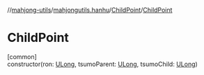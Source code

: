 //[mahjong-utils](../../../index.md)/[mahjongutils.hanhu](../index.md)/[ChildPoint](index.md)/[ChildPoint](-child-point.md)

# ChildPoint

[common]\
constructor(ron: [ULong](https://kotlinlang.org/api/latest/jvm/stdlib/kotlin/-u-long/index.html), tsumoParent: [ULong](https://kotlinlang.org/api/latest/jvm/stdlib/kotlin/-u-long/index.html), tsumoChild: [ULong](https://kotlinlang.org/api/latest/jvm/stdlib/kotlin/-u-long/index.html))
